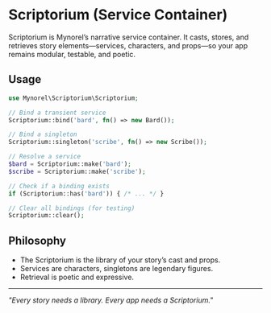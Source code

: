 # Scriptorium (Service Container)

Scriptorium is Mynorel’s narrative service container. It casts, stores, and retrieves story elements—services, characters, and props—so your app remains modular, testable, and poetic.

## Usage

```php
use Mynorel\Scriptorium\Scriptorium;

// Bind a transient service
Scriptorium::bind('bard', fn() => new Bard());

// Bind a singleton
Scriptorium::singleton('scribe', fn() => new Scribe());

// Resolve a service
$bard = Scriptorium::make('bard');
$scribe = Scriptorium::make('scribe');

// Check if a binding exists
if (Scriptorium::has('bard')) { /* ... */ }

// Clear all bindings (for testing)
Scriptorium::clear();
```

## Philosophy
- The Scriptorium is the library of your story’s cast and props.
- Services are characters, singletons are legendary figures.
- Retrieval is poetic and expressive.

---
*"Every story needs a library. Every app needs a Scriptorium."*
